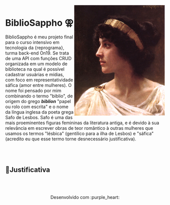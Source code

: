 
  <img style = "float: right" src="assets/Sappho-painting.gif" alt="Painting of Sappho of Lesbos" height="350">
  
<h1 align="left">

  # BiblioSappho ⚢
BiblioSappho é meu projeto final para o curso intensivo em tecnologia da {reprograma}, turma back-end On19. Se trata de uma API com funções CRUD  organizada em um modelo de biblioteca na qual é possível cadastrar usuárias e mídias, com foco em representatividade sáfica (amor entre mulheres). O nome foi pensado por mim combinando o termo "biblio", de origem do grego ***biblion*** "papel ou rolo com escrita" e o nome da língua inglesa da poeta grega Safo de Lesbos. Safo é uma das mais proeminentes figuras femininas da literatura antiga, e é devido à sua relevância em escrever obras de teor romântico à outras mulheres que usamos os termos "lésbica" (gentílico para a ilha de Lesbos) e "sáfica" (acredito eu que esse termo torne desnecessário justificativa).
</h1>



 </br>
 </br>



## 📝Justificativa

 </br>
 </br>



<p align="center">
Desenvolvido com :purple_heart:  
</p>